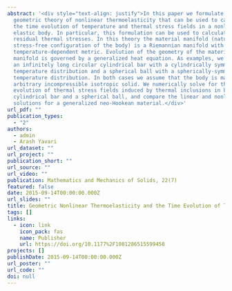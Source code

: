 ```yaml
---
abstract: '<div style="text-align: justify">In this paper we formulate a
  geometric theory of nonlinear thermoelasticity that can be used to calculate
  the time evolution of temperature and thermal stress fields in a nonlinear
  elastic body. In particular, this formulation can be used to calculate
  residual thermal stresses. In this theory the material manifold (natural
  stress-free configuration of the body) is a Riemannian manifold with a
  temperature-dependent metric. Evolution of the geometry of the material
  manifold is governed by a generalized heat equation. As examples, we consider
  an infinitely long circular cylindrical bar with a cylindrically symmetric
  temperature distribution and a spherical ball with a spherically-symmetric
  temperature distribution. In both cases we assume that the body is made of an
  arbitrary incompressible isotropic solid. We numerically solve for the
  evolution of thermal stress fields induced by thermal inclusions in both a
  cylindrical bar and a spherical ball, and compare the linear and nonlinear
  solutions for a generalized neo-Hookean material.</div>'
url_pdf: ""
publication_types:
  - "2"
authors:
  - admin
  - Arash Yavari
url_dataset: ""
url_project: ""
publication_short: ""
url_source: ""
url_video: ""
publication: Mathematics and Mechanics of Solids, 22(7)
featured: false
date: 2015-09-14T00:00:00.000Z
url_slides: ""
title: Geometric Nonlinear Thermoelasticity and the Time Evolution of Thermal Stresses
tags: []
links:
  - icon: link
    icon_pack: fas
    name: Publisher
    url: https://doi.org/10.1177%2F1081286515599458
projects: []
publishDate: 2015-09-14T00:00:00.000Z
url_poster: ""
url_code: ""
doi: null
---
```

